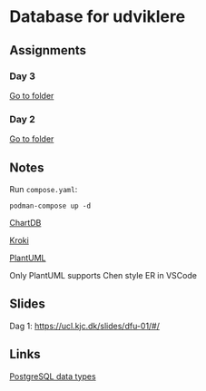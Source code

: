 # Database for udviklere

## Assignments
### Day 3
[Go to folder](/Day3/)

### Day 2
[Go to folder](/Day2/Pizzageddon/)

## Notes
Run `compose.yaml`:

```shell
podman-compose up -d
```

[ChartDB](http://localhost:5123)

[Kroki](http://localhost:8000)

[PlantUML](http://localhost:8100)

Only PlantUML supports Chen style ER in VSCode

## Slides
Dag 1: https://ucl.kjc.dk/slides/dfu-01/#/

## Links
[PostgreSQL data types](https://www.postgresql.org/docs/current/datatype.html)